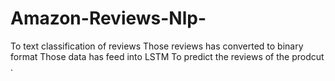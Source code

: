 # Amazon-Reviews-Nlp-
To text classification of reviews
Those reviews has converted to binary format
Those data has feed into LSTM 
To predict the reviews of the prodcut .
